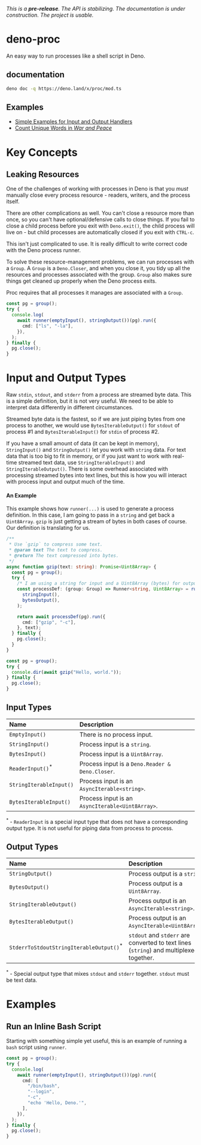 _This is a **pre-release**. The API is stabilizing. The documentation is under
construction. The project is usable._

# deno-proc

An easy way to run processes like a shell script in Deno.

## documentation

```bash
deno doc -q https://deno.land/x/proc/mod.ts
```

## Examples

- [Simple Examples for Input and Output Handlers](./runners/handlers/README.md)
- [Count Unique Words in _War and Peace_](./examples/warandpeace/README.md)

# Key Concepts

## Leaking Resources

One of the challenges of working with processes in Deno is that you _must_
manually close every process resource - readers, writers, and the process
itself.

There are other complications as well. You can't close a resource more than
once, so you can't have optional/defensive calls to close things. If you fail to
close a child process before you exit with `Deno.exit()`, the child process will
live on - but child processes are automatically closed if you exit with
`CTRL-c`.

This isn't just complicated to use. It is really difficult to write correct code
with the Deno process runner.

To solve these resource-management problems, we can run processes with a
`Group`. A `Group` is a `Deno.Closer`, and when you close it, you tidy up all
the resources and processes associated with the group. `Group` also makes sure
things get cleaned up properly when the Deno process exits.

Proc requires that all processes it manages are associated with a `Group`.

```ts
const pg = group();
try {
  console.log(
    await runner(emptyInput(), stringOutput())(pg).run({
      cmd: ["ls", "-la"],
    }),
  );
} finally {
  pg.close();
}
```

# Input and Output Types

Raw `stdin`, `stdout`, and `stderr` from a process are streamed byte data. This
is a simple definition, but it is not very useful. We need to be able to
interpret data differently in different circumstances.

Streamed byte data is the fastest, so if we are just piping bytes from one
process to another, we would use `BytesIterableOutput()` for `stdout` of process
#1 and `BytesIterableInput()` for `stdin` of process #2.

If you have a small amount of data (it can be kept in memory), `StringInput()`
and `StringOutput()` let you work with `string` data. For text data that is too
big to fit in memory, or if you just want to work with real-time streamed text
data, use `StringIterableInput()` and `StringIterableOutput()`. There is some
overhead associated with processing streamed bytes into text lines, but this is
how you will interact with process input and output much of the time.

#### An Example

This example shows how `runner(...)` is used to generate a process definition.
In this case, I am going to pass in a `string` and get back a `Uint8Array`.
`gzip` is just getting a stream of bytes in both cases of course. Our definition
is translating for us.

```ts
/**
 * Use `gzip` to compress some text.
 * @param text The text to compress.
 * @return The text compressed into bytes.
 */
async function gzip(text: string): Promise<Uint8Array> {
  const pg = group();
  try {
    /* I am using a string for input and a Uint8Array (bytes) for output. */
    const processDef: (group: Group) => Runner<string, Uint8Array> = runner(
      stringInput(),
      bytesOutput(),
    );

    return await processDef(pg).run({
      cmd: ["gzip", "-c"],
    }, text);
  } finally {
    pg.close();
  }
}

const pg = group();
try {
  console.dir(await gzip("Hello, world."));
} finally {
  pg.close();
}
```

## Input Types

| Name                        | Description                                      |
| :-------------------------- | :----------------------------------------------- |
| `EmptyInput()`              | There is no process input.                       |
| `StringInput()`             | Process input is a `string`.                     |
| `BytesInput()`              | Process input is a `Uint8Array`.                 |
| `ReaderInput()`<sup>*</sup> | Process input is a `Deno.Reader & Deno.Closer`.  |
| `StringIterableInput()`     | Process input is an `AsyncIterable<string>`.     |
| `BytesIterableInput()`      | Process input is an `AsyncIterable<Uint8Array>`. |

<sup>*</sup> - `ReaderInput` is a special input type that does not have a
corresponding output type. It is not useful for piping data from process to
process.

## Output Types

| Name                                               | Description                                                                            |
| :------------------------------------------------- | :------------------------------------------------------------------------------------- |
| `StringOutput()`                                   | Process output is a `string`.                                                          |
| `BytesOutput()`                                    | Process output is a `Uint8Array`.                                                      |
| `StringIterableOutput()`                           | Process output is an `AsyncIterable<string>`.                                          |
| `BytesIterableOutput()`                            | Process output is an `AsyncIterable<Uint8Array>`.                                      |
| `StderrToStdoutStringIterableOutput()`<sup>*</sup> | `stdout` and `stderr` are converted to text lines (`string`) and multiplexed together. |

<sup>*</sup> - Special output type that mixes `stdout` and `stderr` together.
`stdout` must be text data.

# Examples

## Run an Inline Bash Script

Starting with something simple yet useful, this is an example of running a
`bash` script using `runner`.

```ts
const pg = group();
try {
  console.log(
    await runner(emptyInput(), stringOutput())(pg).run({
      cmd: [
        "/bin/bash",
        "--login",
        "-c",
        "echo 'Hello, Deno.'",
      ],
    }),
  );
} finally {
  pg.close();
}
```
